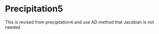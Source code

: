 Precipitation5
=====

This is revised from precipitation4 and use AD method that Jacobian is not needed.
